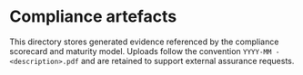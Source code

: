 # Compliance artefacts

This directory stores generated evidence referenced by the compliance scorecard and maturity
model. Uploads follow the convention `YYYY-MM - <description>.pdf` and are retained to support
external assurance requests.

